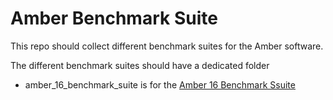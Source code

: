 # Amber Benchmark Suite

This repo should collect different benchmark suites for the Amber software.

The different benchmark suites should have a dedicated folder

* amber_16_benchmark_suite is for the [Amber 16 Benchmark Ssuite](https://ambermd.org/gpus16/benchmarks.htm)

